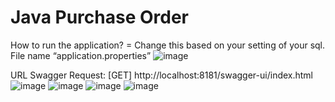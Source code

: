﻿# Java Purchase Order

How to run the application?
= Change this based on your setting of your sql. File name “application.properties”
![image](https://github.com/user-attachments/assets/a8078ad6-10e2-4b71-bf68-744bf4d0421d)

URL Swagger Request: [GET] http://localhost:8181/swagger-ui/index.html
![image](https://github.com/user-attachments/assets/b8c6a740-02fb-4517-9c6b-a77ad50a7449)
![image](https://github.com/user-attachments/assets/4d5c23f0-f2ec-437a-8b07-31d3798bdd22)
![image](https://github.com/user-attachments/assets/9009472d-3469-4dfd-9fd5-2aea664369a5)
![image](https://github.com/user-attachments/assets/176b69a7-3fcd-4a6e-9949-5c46398f809e)
